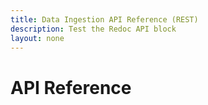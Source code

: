 ```yaml
---
title: Data Ingestion API Reference (REST)
description: Test the Redoc API block
layout: none
---
```


# API Reference

<RedoclyAPIBlock src="https://raw.githubusercontent.com/AdobeDocs/commerce-services/refs/heads/ccdm-early-access/src/openapi/data-ingestion-schema-v1.yaml" width="600px" disableSidebar="false" scrollYOffset={64} hideTryItPanel="true" nativeScrollbars="true" ctrlFHijack="true"/>
